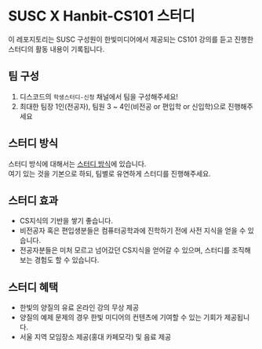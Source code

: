 # SUSC X Hanbit-CS101 스터디
이 레포지토리는 SUSC 구성원이 한빛미디어에서 제공되는 CS101 강의를 듣고 진행한 스터디의 활동 내용이 기록됩니다.

## 팀 구성
1. 디스코드의 ```학생스터디-신청``` 채널에서 팀을 구성해주세요!  
2. 최대한 팀장 1인(전공자), 팀원 3 ~ 4인(비전공 or 편입학 or 신입학)으로 진행해주세요

## 스터디 방식
스터디 방식에 대해서는 [스터디 방식](HOWTOSTUDY.md)에 있습니다.  
여기 있는 것을 기본으로 하되, 팀별로 유연하게 스터디를 진행해주세요.

## 스터디 효과
* CS지식의 기반을 쌓기 좋습니다.
* 비전공자 혹은 편입생분들은 컴퓨터공학과에 진학하기 전에 사전 지식을 얻을 수 있습니다.
* 전공자분들은 미처 모르고 넘어갔던 CS지식을 얻어갈 수 있으며, 스터디를 조직해보는 경험도 할 수 있습니다.

## 스터디 혜택
* 한빛의 양질의 유료 온라인 강의 무상 제공
* 양질의 예제 문제의 경우 한빛 미디어의 컨텐츠에 기여할 수 있는 기회가 제공됩니다.
* 서울 지역 모임장소 제공(홍대 카페모각) 및 음료 제공
